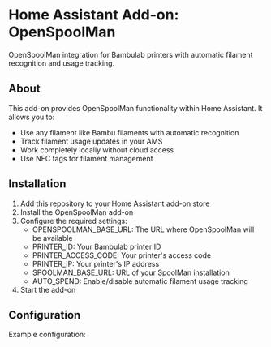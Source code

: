 # Home Assistant Add-on: OpenSpoolMan

OpenSpoolMan integration for Bambulab printers with automatic filament recognition and usage tracking.

## About

This add-on provides OpenSpoolMan functionality within Home Assistant. It allows you to:
- Use any filament like Bambu filaments with automatic recognition
- Track filament usage updates in your AMS
- Work completely locally without cloud access
- Use NFC tags for filament management

## Installation

1. Add this repository to your Home Assistant add-on store
2. Install the OpenSpoolMan add-on
3. Configure the required settings:
   - OPENSPOOLMAN_BASE_URL: The URL where OpenSpoolMan will be available
   - PRINTER_ID: Your Bambulab printer ID
   - PRINTER_ACCESS_CODE: Your printer's access code
   - PRINTER_IP: Your printer's IP address
   - SPOOLMAN_BASE_URL: URL of your SpoolMan installation
   - AUTO_SPEND: Enable/disable automatic filament usage tracking
4. Start the add-on

## Configuration

Example configuration:
